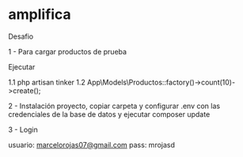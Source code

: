 # amplifica
Desafio

1 - Para cargar productos de prueba

Ejecutar

1.1 php artisan tinker
1.2 App\Models\Productos::factory()->count(10)->create();


2 - Instalación proyecto, copiar carpeta y configurar .env con las credenciales de la base de datos y ejecutar composer update

3 - Login

 usuario: marcelorojas07@gmail.com
 pass: mrojasd

 
